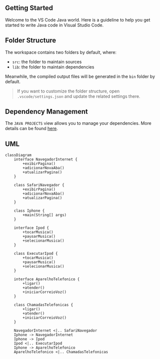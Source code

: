 ## Getting Started

Welcome to the VS Code Java world. Here is a guideline to help you get started to write Java code in Visual Studio Code.

## Folder Structure

The workspace contains two folders by default, where:

- `src`: the folder to maintain sources
- `lib`: the folder to maintain dependencies

Meanwhile, the compiled output files will be generated in the `bin` folder by default.

> If you want to customize the folder structure, open `.vscode/settings.json` and update the related settings there.

## Dependency Management

The `JAVA PROJECTS` view allows you to manage your dependencies. More details can be found [here](https://github.com/microsoft/vscode-java-dependency#manage-dependencies).

## UML
```mermaid
classDiagram
    interface NavegadorInternet {
        +exibirPagina()
        +adicionarNovaAba()
        +atualizarPagina()
    }

    class SafariNavegador {
        +exibirPagina()
        +adicionarNovaAba()
        +atualizarPagina()
    }

    class Iphone {
        +main(String[] args)
    }

    interface Ipod {
        +tocarMusica()
        +pausarMusica()
        +selecionarMusica()
    }

    class ExecutarIpod {
        +tocarMusica()
        +pausarMusica()
        +selecionarMusica()
    }

    interface AparelhoTelefonico {
        +ligar()
        +atender()
        +iniciarCorreioVoz()
    }

    class ChamadasTelefonicas {
        +ligar()
        +atender()
        +iniciarCorreioVoz()
    }

    NavegadorInternet <|.. SafariNavegador
    Iphone -> NavegadorInternet
    Iphone -> Ipod
    Ipod <|.. ExecutarIpod
    Iphone -> AparelhoTelefonico
    AparelhoTelefonico <|.. ChamadasTelefonicas
```